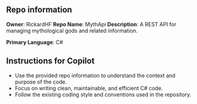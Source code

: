 ## Repo information

**Owner**: RickardHF
**Repo Name**: MythApi
**Description**: A REST API for managing mythological gods and related information.

**Primary Language**: C#

## Instructions for Copilot
- Use the provided repo information to understand the context and purpose of the code.
- Focus on writing clean, maintainable, and efficient C# code.
- Follow the existing coding style and conventions used in the repository.

